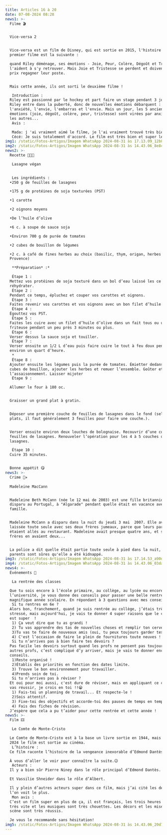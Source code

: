 ```yaml
---
title: Articles 16 à 20
date: 07-08-2024 08:28
news1: >-
  Filme 🎬 


  Vice-versa 2 


  Vice-versa est un film de Disney, qui est sortie en 2015, l'histoire du
  premier filme est la suivante : 

  quand Riley déménage, ses émotions - Joie, Peur, Colère, Dégoût et Tristesse -
  l'aident à s'y retrouver. Mais Joie et Tristesse se perdent et doivent à tout
  prix regagner leur poste.


  Mais cette année, ils ont sorti le deuxième filme !

   Introduction : 
  Riley est passionné par le hockey et part faire un stage pendant 3 jours, mais
  Riley entre dans la puberté, donc de nouvelles émotions débarquent :
  l'anxiété, l'envie, l'embarras et l'envie. Mais un jour, les 5 anciennes
  émotions (joie, dégoût, colère, peur, tristesse) sont virées par anxiété est
  les autres... 
   Avis :

   Mada: j 'ai vraiment aimé le filme, je l'ai vraiment trouvé très bien parce qu'il a bien représenté la puberté de Riley...
   Cécé: Je suis totalement d'accord. Le film est très bien et super léger, je l'ai préféré au premier. Je vous le conseille vraiment si vous avez envie de rire, de pleurer et de comprendre plein de choses.
img1: /static/Fotos-Artigos/Imagem WhatsApp 2024-08-31 às 17.13.09_12b81c5f.jpg
img2: /static/Fotos-Artigos/Imagem WhatsApp 2024-08-31 às 14.43.06_8e8c9f5b.jpg
news2: >-
  Recette 👩🏼‍🍳 

   Lasagne végan 

   
   Les ingrédients : 
  •250 g de feuilles de lasagnes

  •175 g de protéines de soja texturées (PST)

  •1 carotte

  •2 oignons moyens

  •De l’huile d’olive

  •6 c. à soupe de sauce soja

  •Environ 700 g de purée de tomates

  •2 cubes de bouillon de légumes

  •2 c. à café de fines herbes au choix (basilic, thym, origan, herbes de
  Provence)

   **Préparation* :* 

   Étape 1 : 
  Mettez vos protéines de soja texturé dans un bol d’eau laissé les ce
  réhydrater. 
   Étape 2 : 
  Pendant ce temps, épluchez et couper vos carottes et oignons.
   Étape 3 : 
  Faites revenir vos carottes et vos oignons avec un bon filet d’huile d’olive.
   Étape 4 : 
  Égouttez vos PST.
   Étape 5 : 
  Faites les cuire avec un filet d’huile d’olive dans un fait tous ou une
  friteuse pendant un peu près 3 minutes ou plus.
   Étape 6 : 
  Verser dessus la sauce soja et touiller. 
   Étape 7 : 
  Verser ensuite un 1/2 L d’eau puis faire cuire le tout à feu doux pendant
  environ un quart d’heure.
   *
   Étape 8 : 
  Ajouter ensuite les légumes puis la purée de tomates. Émietter dedans les deux
  cubes de bouillon, ajouter les herbes et remuer l’ensemble. Goûter et corriger
  l’assaisonnement. Laisser mijoter
   Étape 9 : 

  Allumer le four à 180 oc.


  Graisser un grand plat à gratin.


  Déposer une première couche de feuilles de lasagnes dans le fond (selon les
  plats, il faut généralement 3 feuilles pour faire une couche.).


  Verser ensuite environ deux louches de bolognaise. Recouvrir d’une couche de
  feuilles de lasagnes. Renouveler l’opération pour les 4 à 5 couches de
  lasagnes. 

   Étape 10 : 
  Cuire 35 minutes. 


  Bonne appétit 😋
news3: >-
  Crime 🧑‍✈ 
   
  Madeleine MacCann 


  Madeleine Beth McCann (née le 12 mai de 2003) est une fille britannique qui a
  disparu au Portugal, à "Algarade" pendant quelle était en vacance avec sa
  famille.


  Madeleine McCann a disparu dans la nuit du jeudi 3 mai  2007. Elle avait été
  laissée toute seule avec ses deux frères jumeaux, parce que leurs parents
  étaient allés au restaurant. Madeleine avait presque quatre ans, et ses deux
  frères en avaient deux...


  La police a dit quelle était partie toute seule à pied dans la nuit, mais ses
  parents sont sûres qu'elle a été kidnappé.
img3: /static/Fotos-Artigos/Imagem WhatsApp 2024-08-31 às 17.14.53_a90db9e4.jpg
img4: /static/Fotos-Artigos/Imagem WhatsApp 2024-08-31 às 14.43.06_03da6e77.jpg
news4: >-
  Événements 🥳 

   La rentrée des classes 

  Que tu sois encore à l’école primaire, au collège, au lycée ou encore à
  l’université, je vous donne des conseils pour passer une belle rentrée et une
  magnifique année scolaire. En répondant à 3 questions avec mes conseils.
   Si tu rentres en 6e ? 
  Alors bon, franchement, quand je suis rentrée au collège, j’étais très
  stressé, mais aujourd'hui, je vais te donner 4 super raisons que le collège
  est super  ! 
   1) Ça veut dire que tu as grandi !
   2) Tu vas apprendre des tas de nouvelles choses et remplir ton cerveau de connaissances.
   3)Tu vas te faire de nouveaux amis (oui, tu peux toujours garder tes anciens amis, ne t’inquiètes pas.).
   4) C'est l’occasion de faire le plein de fournitures toute neuves !
   Si tu n’arrives pas à bien faire tes devoirs ? 
  Pas facile les devoirs surtout quand les profs ne pensent pas toujours aux
  autres profs, c’est compliqué d’y arriver, mais je vais te donner encore 4
  conseils. 
   1)Reste organisé !
   2)Établis des priorités en fonction des dates limite.
   3) Trouve le bon environnement pour travailler.
   4)Prends soin de toi.
   Si tu n’arrives pas à réviser ? 
  Et oui pour moi aussi, c'est dure de réviser, mais en appliquant ce combo, tu
  vas réussir, je crois en toi !!😁
   1) Fais-toi un planning de travail... Et respecte-le !
   2)Sois attentif.
   3) Fixe-toi des objectifs et accorde-toi des pauses de temps en temps.
   4) Fais des fiches de révision.
  J’espère que cela a pu t’aider pour cette rentrée et cette année !
news5: >-
  Film 🎞 

   Le Comte de Monte-Cristo 

  Le Comte de Monte-Cristo est à la base un livre sortie en 1944, mais juillet
  2024 le film est sortie au cinéma.
   L’histoire : 
  Ce film raconte l’histoire de la vengeance inexorable d’Edmond Dantèse.

  À vous d’aller le voir pour connaître la suite.😉
   Acteurs : 
  Il y a bien sûr Pierre Niney dans le rôle principal d’Edmond Dantès.

  Et Vassilie Shneider dans le rôle d’Albert.

  Il y plein d’autres acteurs super dans ce film, mais j’ai cité les deux que
  l’on voit le plus.
   Mon avis : 
  C’est un film super en plus de ça, il est français, les trois heures passent
  très vite et les musiques sont très chouettes. Les décors et les mises en
  scène sont très réussis. 

  Je vous le recommande sans hésitation!
img5: /static/Fotos-Artigos/Imagem WhatsApp 2024-08-31 às 14.43.06_20d77707.jpg
---
```

